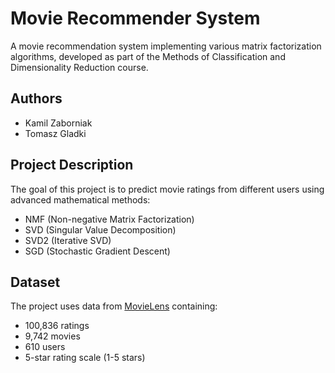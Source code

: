 # Movie Recommender System

A movie recommendation system implementing various matrix factorization algorithms, developed as part of the Methods of Classification and Dimensionality Reduction course.

## Authors
- Kamil Zaborniak
- Tomasz Gladki

## Project Description
The goal of this project is to predict movie ratings from different users using advanced mathematical methods:
- NMF (Non-negative Matrix Factorization)
- SVD (Singular Value Decomposition)
- SVD2 (Iterative SVD)
- SGD (Stochastic Gradient Descent)

## Dataset
The project uses data from [MovieLens](https://grouplens.org/datasets/movielens/) containing:
- 100,836 ratings
- 9,742 movies
- 610 users
- 5-star rating scale (1-5 stars)

